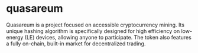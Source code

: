 # quasareum
Quasareum is a project focused on accessible cryptocurrency mining. Its unique hashing algorithm is specifically designed for high efficiency on low-energy (LE) devices, allowing anyone to participate. The token also features a fully on-chain, built-in market for decentralized trading. 
